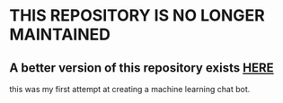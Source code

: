 # THIS REPOSITORY IS NO LONGER MAINTAINED

## A better version of this repository exists [HERE](https://github.com/Naatchi/NaatchiBot-Rewrite)

this was my first attempt at creating a machine learning chat bot. 
